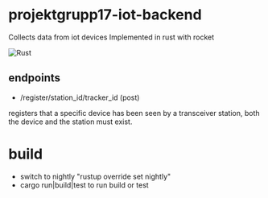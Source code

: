 # projektgrupp17-iot-backend
Collects data from iot devices
Implemented in rust with rocket

![Rust](https://github.com/krummelur/projektgrupp17-iot-backend/workflows/Rust/badge.svg?branch=master&event=push)

## endpoints
* /register/station_id/tracker_id (post)

registers that a specific device has been seen by a transceiver station, both the device and the station must exist.

# build
* switch to nightly "rustup override set nightly"
* cargo run|build|test to run build or test
